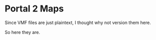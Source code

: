 # Portal 2 Maps

Since VMF files are just plaintext, I thought why not version them here.

So here they are.